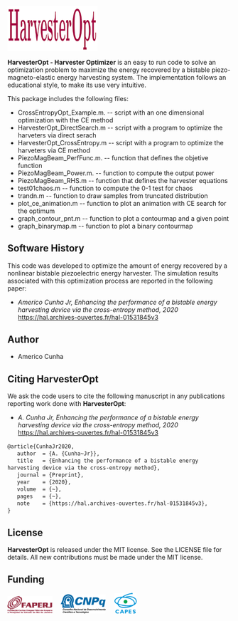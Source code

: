 <img src="logo/HarvesterOpt.png" width="40%">

**HarvesterOpt - Harvester Optimizer** is an easy to run code to solve an optimization problem to maximize the energy recovered by a bistable piezo-magneto-elastic energy harvesting system. The implementation follows an educational style, to make its use very intuitive. 

This package includes the following files:
* CrossEntropyOpt_Example.m.  -- script with an one dimensional optimization with the CE method
* HarvesterOpt_DirectSearch.m -- script with a program to optimize the harveters via direct serach
* HarvesterOpt_CrossEntropy.m -- script with a program to optimize the harveters via CE method
* PiezoMagBeam_PerfFunc.m.    -- function that defines the objetive function
* PiezoMagBeam_Power.m.       -- function to compute the output power
* PiezoMagBeam_RHS.m          -- function that defines the harvester equations
* test01chaos.m               -- function to compute the 0-1 test for chaos
* trandn.m                    -- function to draw samples from truncated distribution
* plot_ce_animation.m         -- function to plot an animation with CE search for the optimum
* graph_contour_pnt.m         -- function to plot a contourmap and a given point
* graph_binarymap.m           -- function to plot a binary contourmap

## Software History

This code was developed to optimize the amount of energy recovered by a nonlinear bistable piezoelectric energy harvester. The simulation results associated with this optimization process are reported in the following paper:
- *Americo Cunha Jr, Enhancing the performance of a bistable energy harvesting device via the cross-entropy method, 2020*
https://hal.archives-ouvertes.fr/hal-01531845v3

## Author
- Americo Cunha

## Citing HarvesterOpt
We ask the code users to cite the following manuscript in any publications reporting work done with **HarvesterOpt**:
- *A. Cunha Jr, Enhancing the performance of a bistable energy harvesting device via the cross-entropy method, 2020*
https://hal.archives-ouvertes.fr/hal-01531845v3

```
@article{CunhaJr2020,
   author  = {A. {Cunha~Jr}},
   title   = {Enhancing the performance of a bistable energy harvesting device via the cross-entropy method},
   journal = {Preprint},
   year    = {2020},
   volume  = {~},
   pages   = {~},
   note    = {https://hal.archives-ouvertes.fr/hal-01531845v3},
}
```

## License
**HarvesterOpt** is released under the MIT license. See the LICENSE file for details. All new contributions must be made under the MIT license.

## Funding

<img src="logo/faperj.png" width="20%"> &nbsp; &nbsp; <img src="logo/cnpq.png" width="20%"> &nbsp; &nbsp; <img src="logo/capes.png" width="10%">
